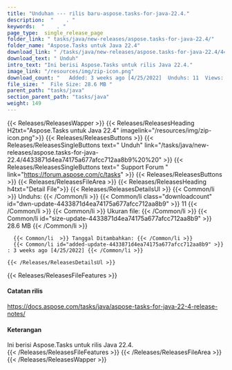 ```yaml
---
title: "Unduhan --- rilis baru-aspose.tasks-for-java-22.4." 
description:  "    . " 
keywords:  "    . " 
page_type:  single_release_page
folder_link: " tasks/java/new-releases/aspose.tasks-for-java-22.4/"
folder_name: "Aspose.Tasks untuk Java 22.4"
download_link: " /tasks/java/new-releases/aspose.tasks-for-java-22.4/4433871d4ea74175a677afcc712aa8b9"
download_text: " Unduh"
intro_text: "Ini berisi Aspose.Tasks untuk rilis Java 22.4."
image_link: "/resources/img/zip-icon.png"
download_count: "   Added: 3 weeks ago [4/25/2022]  Unduhs: 11  Views: 14"
file_size: "  File Size: 28.6 MB "
parent_path: "tasks/java"
section_parent_path: "tasks/java"
weight: 149
---
```


{{< Releases/ReleasesWapper >}}
  {{< Releases/ReleasesHeading H2txt="Aspose.Tasks untuk Java 22.4" imagelink="/resources/img/zip-icon.png">}}
  {{< Releases/ReleasesButtons >}}
    {{< Releases/ReleasesSingleButtons text=" Unduh" link="/tasks/java/new-releases/aspose.tasks-for-java-22.4/4433871d4ea74175a677afcc712aa8b9%20%20" >}}
    {{< Releases/ReleasesSingleButtons text=" Support Forum " link="https://forum.aspose.com/c/tasks" >}}
  {{< Releases/ReleasesButtons >}}
  {{< Releases/ReleasesFileArea >}}
    {{< Releases/ReleasesHeading h4txt="Detail File">}}
    {{< Releases/ReleasesDetailsUl >}}
            {{< Common/li  >}} Unduhs: {{< /Common/li >}} 
      {{< Common/li class="downloadcount" id="dwn-update-4433871d4ea74175a677afcc712aa8b9" >}} 11 {{< /Common/li >}} 
      {{< Common/li  >}} Ukuran file: {{< /Common/li >}} 
      {{< Common/li id="size-update-4433871d4ea74175a677afcc712aa8b9" >}} 28.6 MB {{< /Common/li >}} 


      {{< Common/li  >}} Tanggal Ditambahkan: {{< /Common/li >}} 
      {{< Common/li id="added-update-4433871d4ea74175a677afcc712aa8b9" >}} : 3 weeks ago [4/25/2022] {{< /Common/li >}} 

    {{< /Releases/ReleasesDetailsUl >}}

  {{< Releases/ReleasesFileFeatures >}}
      <h4>Catatan rilis</h4><div><a href="https://docs.aspose.com/tasks/java/aspose-tasks-for-java-22-4-release-notes/">https://docs.aspose.com/tasks/java/aspose-tasks-for-java-22-4-release-notes/</a></div><h4>Keterangan</h4><div class="HTMLDescription">Ini berisi Aspose.Tasks untuk rilis Java 22.4.</div>
  {{< /Releases/ReleasesFileFeatures >}}
 {{< /Releases/ReleasesFileArea >}}
{{< /Releases/ReleasesWapper >}}


